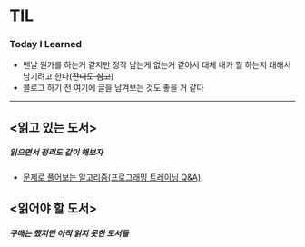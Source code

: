 # TIL
### Today I Learned

* 맨날 뭔가를 하는거 같지만 정작 남는게 없는거 같아서 대체 내가 뭘 하는지 대해서 남기려고 한다(~~잔디도 심고~~)
* 블로그 하기 전 여기에 글을 남겨보는 것도 좋을 거 같다

***
## <읽고 있는 도서>
##### 읽으면서 정리도 같이 해보자
* [문제로 풀어보는 알고리즘(프로그래밍 트레이닝 Q&A)](https://github.com/seungrokoh/Books/ProgramingTraning/)

## <읽어야 할 도서>
##### 구매는 했지만 아직 읽지 못한 도서들
